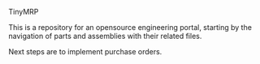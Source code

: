 
TinyMRP

This is a repository for an opensource engineering portal, starting by the navigation of parts and assemblies with their related files.

Next steps are to implement purchase orders.
